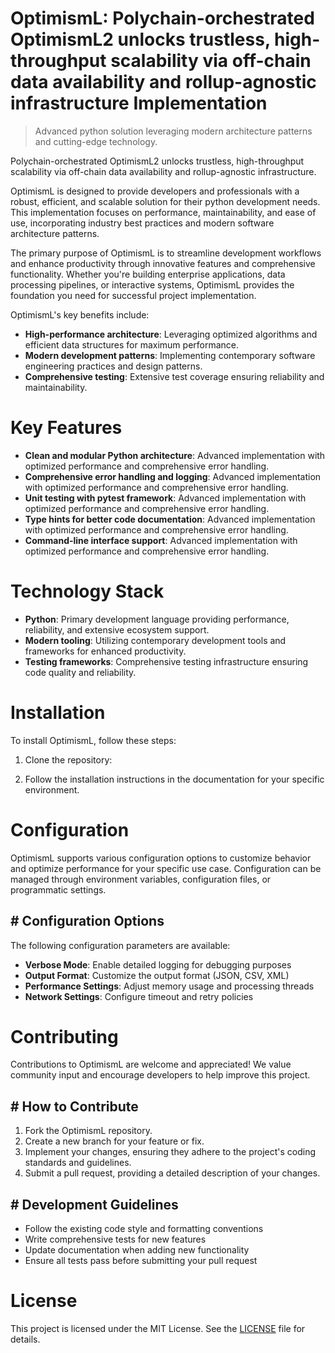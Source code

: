<!-- fallback_OptimismL_20250803015247_79609 -->

# OptimismL: Polychain-orchestrated OptimismL2 unlocks trustless, high-throughput scalability via off-chain data availability and rollup-agnostic infrastructure Implementation
> Advanced python solution leveraging modern architecture patterns and cutting-edge technology.

Polychain-orchestrated OptimismL2 unlocks trustless, high-throughput scalability via off-chain data availability and rollup-agnostic infrastructure.

OptimismL is designed to provide developers and professionals with a robust, efficient, and scalable solution for their python development needs. This implementation focuses on performance, maintainability, and ease of use, incorporating industry best practices and modern software architecture patterns.

The primary purpose of OptimismL is to streamline development workflows and enhance productivity through innovative features and comprehensive functionality. Whether you're building enterprise applications, data processing pipelines, or interactive systems, OptimismL provides the foundation you need for successful project implementation.

OptimismL's key benefits include:

* **High-performance architecture**: Leveraging optimized algorithms and efficient data structures for maximum performance.
* **Modern development patterns**: Implementing contemporary software engineering practices and design patterns.
* **Comprehensive testing**: Extensive test coverage ensuring reliability and maintainability.

# Key Features

* **Clean and modular Python architecture**: Advanced implementation with optimized performance and comprehensive error handling.
* **Comprehensive error handling and logging**: Advanced implementation with optimized performance and comprehensive error handling.
* **Unit testing with pytest framework**: Advanced implementation with optimized performance and comprehensive error handling.
* **Type hints for better code documentation**: Advanced implementation with optimized performance and comprehensive error handling.
* **Command-line interface support**: Advanced implementation with optimized performance and comprehensive error handling.

# Technology Stack

* **Python**: Primary development language providing performance, reliability, and extensive ecosystem support.
* **Modern tooling**: Utilizing contemporary development tools and frameworks for enhanced productivity.
* **Testing frameworks**: Comprehensive testing infrastructure ensuring code quality and reliability.

# Installation

To install OptimismL, follow these steps:

1. Clone the repository:


2. Follow the installation instructions in the documentation for your specific environment.

# Configuration

OptimismL supports various configuration options to customize behavior and optimize performance for your specific use case. Configuration can be managed through environment variables, configuration files, or programmatic settings.

## # Configuration Options

The following configuration parameters are available:

* **Verbose Mode**: Enable detailed logging for debugging purposes
* **Output Format**: Customize the output format (JSON, CSV, XML)
* **Performance Settings**: Adjust memory usage and processing threads
* **Network Settings**: Configure timeout and retry policies

# Contributing

Contributions to OptimismL are welcome and appreciated! We value community input and encourage developers to help improve this project.

## # How to Contribute

1. Fork the OptimismL repository.
2. Create a new branch for your feature or fix.
3. Implement your changes, ensuring they adhere to the project's coding standards and guidelines.
4. Submit a pull request, providing a detailed description of your changes.

## # Development Guidelines

* Follow the existing code style and formatting conventions
* Write comprehensive tests for new features
* Update documentation when adding new functionality
* Ensure all tests pass before submitting your pull request

# License

This project is licensed under the MIT License. See the [LICENSE](https://github.com/gary111868/OptimismL/blob/main/LICENSE) file for details.
